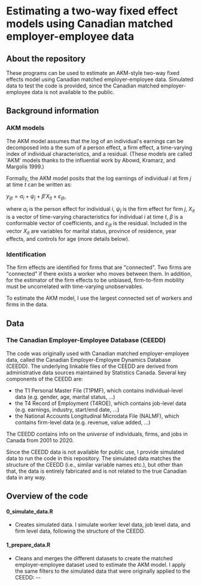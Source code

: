 # Estimating a two-way fixed effect models using Canadian matched employer-employee data

## About the repository

These programs can be used to estimate an AKM-style two-way fixed effects model using Canadian matched employer-employee data. Simulated data to test the code is provided, since the Canadian matched employer-employee data is not available to the public. 

## Background information

### AKM models

The AKM model assumes that the log of an individual's earnings can be decomposed into a the sum of a person effect, a firm effect, a time-varying index of individual characteristics, and a residual. (These models are called 'AKM' models thanks to the influential work by Abowd, Kramarz, and Margolis 1999.) 

Formally, the AKM model posits that the log earnings of individual $i$ at firm $j$ at time $t$ can be written as:

$y_{ijt} = \alpha_i + \psi_j + \beta'X_{it} + \varepsilon_{ijt},$

where $\alpha_i$ is the person effect for individual $i$, $\psi_j$ is the firm effect for firm $j$, $X_{it}$ is a vector of time-varying characteristics for individual $i$ at time $t,$ $\beta$ is a conformable vector of coefficients, and $\varepsilon_{ijt}$ is the residual. Included in the vector $X_{it}$ are variables for marital status, province of residence, year effects, and controls for age (more details below).

### Identification

The firm effects are identified for firms that are "connected". Two firms are "connected" if there exists a worker who moves between them. In addition, for the estimator of the firm effects to be unbiased, firm-to-firm mobility must be uncorrelated with time-varying unobservables. 

To estimate the AKM model, I use the largest connected set of workers and firms in the data. 


## Data

### The Canadian Employer-Employee Database (CEEDD)

The code was originally used with Canadian matched employer-employee data, called the Canadian Employer-Employee Dynamics Database (CEEDD). The underlying linkable files of the CEEDD are derived from administrative data sources maintained by Statistics Canada. Several key components of the CEEDD are:
- the T1 Personal Master File (T1PMF), which contains individual-level data (e.g. gender, age, marital status, ...) 
- the T4 Record of Employment (T4ROE), which contains job-level data (e.g. earnings, industry, start/end date, ...)
- the National Accounts Longitudinal Microdata File (NALMF), which contains firm-level data (e.g. revenue, value added, ...)

The CEEDD contains info on the *universe* of individuals, firms, and jobs in Canada from 2001 to 2020.

Since the CEEDD data is not available for public use, I provide simulated data to run the code in this repository. The simulated data matches the structure of the CEEDD (i.e., similar variable names etc.), but other than that, the data is entirely fabricated and is not related to the true Canadian data in any way.


## Overview of the code
#### 0_simulate_data.R
 - Creates simulated data. I simulate worker level data, job level data, and firm level data, following the structure of the CEEDD.

#### 1_prepare_data.R 
- Cleans and merges the different datasets to create the matched employer-employee dataset used to estimate the AKM model. I apply the same filters to the simulated data that were originally applied to the CEEDD:
-- 

